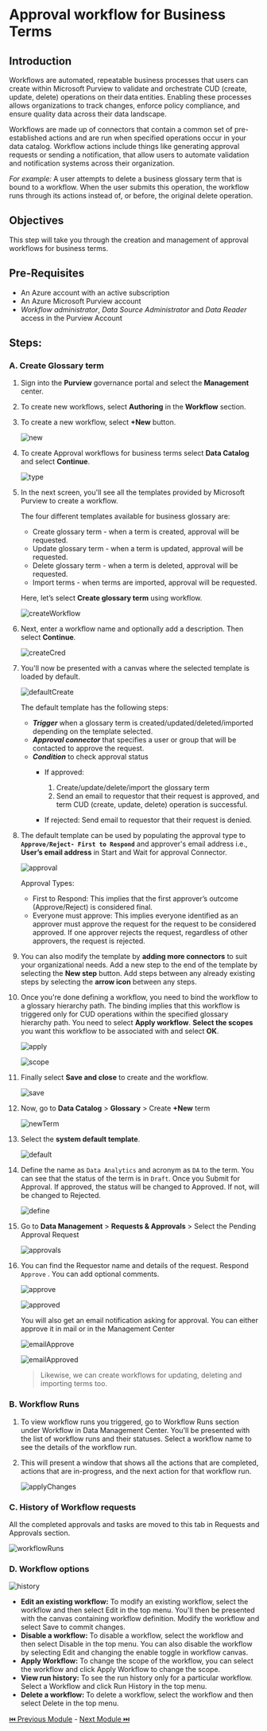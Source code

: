 # Approval workflow for Business Terms 

## Introduction

Workflows are automated, repeatable business processes that users can create within Microsoft Purview to validate and orchestrate CUD (create, update, delete) operations on their data entities. Enabling these processes allows organizations to track changes, enforce policy compliance, and ensure quality data across their data landscape.

Workflows are made up of connectors that contain a common set of pre-established actions and are run when specified operations occur in your data catalog. Workflow actions include things like generating approval requests or sending a notification, that allow users to automate validation and notification systems across their organization.

_For example:_ A user attempts to delete a business glossary term that is bound to a workflow. When the user submits this operation, the workflow runs through its actions instead of, or before, the original delete operation.

## Objectives
This step will take you through the creation and management of approval workflows for business terms.

## Pre-Requisites
- An Azure account with an active subscription
- An Azure Microsoft Purview account
- _Workflow administrator_, _Data Source Administrator_ and _Data Reader_ access in the Purview Account

## Steps:

### A. Create Glossary term

1. Sign into the **Purview** governance portal and select the **Management** center. 
2. To create new workflows, select **Authoring** in the **Workflow** section.
3. To create a new workflow, select **+New** button.

  	![new](./assets/1_new.jpg "new")
4. To create Approval workflows for business terms select **Data Catalog** and select **Continue**.

  	![type](./assets/2_type.jpg "type")
5. In the next screen, you'll see all the templates provided by Microsoft Purview to create a workflow.

  	The four different templates available for business glossary are:
  	- Create glossary term - when a term is created, approval will be requested.
  	- Update glossary term - when a term is updated, approval will be requested.
  	- Delete glossary term - when a term is deleted, approval will be requested.
  	- Import terms - when terms are imported, approval will be requested.

    Here, let’s select **Create glossary term** using workflow.

  	![createWorkflow](./assets/3_create_workflow.jpg "create workflow")
6. Next, enter a workflow name and optionally add a description. Then select **Continue**.

  	![createCred](./assets/4_create_cred.jpg "create cred")
7. You'll now be presented with a canvas where the selected template is loaded by default.

  	![defaultCreate](./assets/5_default_create.jpg "default create")

   The default template has the following steps:
   - **_Trigger_** when a glossary term is created/updated/deleted/imported depending on the template selected.
   - **_Approval connector_** that specifies a user or group that will be contacted to approve the request.
   - **_Condition_** to check approval status
	  * If approved:
		  1. Create/update/delete/import the glossary term
		  2. Send an email to requestor that their request is approved, and term CUD (create, update, delete) operation is successful.

	  * If rejected:
		  Send email to requestor that their request is denied.
8. The default template can be used by populating the approval type to **`Approve/Reject- First to Respond`** and approver's email address i.e., **User’s email address** in Start and Wait for approval Connector.

  	![approval](./assets/6_approval.jpg "approval")

   Approval Types:
   - First to Respond: This implies that the first approver’s outcome (Approve/Reject) is considered final.
   - Everyone must approve: This implies everyone identified as an approver must approve the request for the request to be considered approved. If one approver rejects  the request, regardless of other approvers, the request is rejected.
9. You can also modify the template by **adding more connectors** to suit your organizational needs. Add a new step to the end of the template by selecting the **New step** button. Add steps between any already existing steps by selecting the **arrow icon** between any steps.
10. Once you're done defining a workflow, you need to bind the workflow to a glossary hierarchy path. The binding implies that this workflow is triggered only for CUD operations within the specified glossary hierarchy path. You need to select **Apply workflow**. **Select the scopes** you want this workflow to be associated with and select **OK**.

	![apply](./assets/7_apply.jpg "apply")

	![scope](./assets/8_scope.jpg "scope")
11. Finally select **Save and close** to create and the workflow.

	![save](./assets/9_save.jpg "save")
12. Now, go to **Data Catalog** > **Glossary** > Create **+New** term

	![newTerm](./assets/10_new_term.jpg "new term")
13. Select the **system default template**.

	![default](./assets/11_default.jpg "default")
14. Define the name as `Data Analytics` and acronym as `DA` to the term. You can see that the status of the term is in `Draft`. Once you Submit for Approval. If approved, the status will be changed to Approved. If not, will be changed to Rejected.

	![define](./assets/12_define.jpg "define")
15. Go to **Data Management** > **Requests & Approvals** > Select the Pending Approval Request

	![approvals](./assets/13_approvals.jpg "approvals")
16. You can find the Requestor name and details of the request. Respond `Approve` . You can add optional comments.

	![approve](./assets/14_approve.jpg "approve")

	![approved](./assets/15_approved.jpg "approved")

    You will also get an email notification asking for approval. You can either approve it in mail or in the Management Center

	![emailApprove](./assets/16_email_approve.jpg "email approve")

	![emailApproved](./assets/17_email_approved.jpg "email approved")

    > Likewise, we can create workflows for updating, deleting and importing terms too.

### B. Workflow Runs

1. To view workflow runs you triggered, go to Workflow Runs section under Workflow in Data Management Center. You'll be presented with the list of workflow runs and their statuses. Select a workflow name to see the details of the workflow run.

2. This will present a window that shows all the actions that are completed, actions that are in-progress, and the next action for that workflow run.

	![applyChanges](./assets/18_apply_changes.jpg "apply changes")

### C. History of Workflow requests

All the completed approvals and tasks are moved to this tab in Requests and Approvals section.

![workflowRuns](./assets/19_workflow_runs.jpg "workflow runs")

### D. Workflow options

![history](./assets/20_history.jpg "history")

- **Edit an existing workflow:** To modify an existing workflow, select the workflow and then select Edit in the top menu. You'll then be presented with the canvas containing workflow definition. Modify the workflow and select Save to commit changes.
- **Disable a workflow:** To disable a workflow, select the workflow and then select Disable in the top menu. You can also disable the workflow by selecting Edit and changing the enable toggle in workflow canvas.
- **Apply Workflow:** To change the scope of the workflow, you can select the workflow and click Apply Workflow to change the scope.
- **View run history:** To see the run history only for a particular workflow. Select a Workflow and click Run History in the top menu.
- **Delete a workflow:** To delete a workflow, select the workflow and then select Delete in the top menu.


[ ⏮️ Previous Module](../06_maintaining-glossary-by-creating-and-importing-terms/documentation.md) - [Next Module ⏭️](../08_create-classification-rule-and-scan-rule-set/documentation.md)


